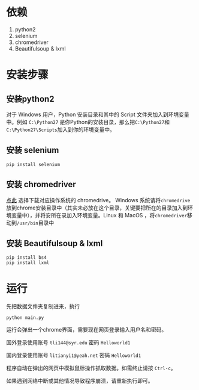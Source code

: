 
依赖
===========
1. python2
2. selenium
3. chromedriver
4. Beautifulsoup & lxml


安装步骤
===========

安装python2
---------

对于 Windows 用户，Python 安装目录和其中的 Script 文件夹加入到环境变量中。例如 `C:\Python27` 是你Python的安装目录，那么把`C:\Python27`和`C:\Python27\Scripts`加入到你的环境变量中。

安装 selenium
--------

```
pip install selenium
```

安装 chromedriver
--------
[点此](https://chromedriver.storage.googleapis.com/index.html?path=2.27/) 选择下载对应操作系统的 chromedrive。 Windows 系统请将`chromedrive`放到chrome安装目录中（其实未必放在这个目录，关键要把所在的目录加入到环境变量中），并将安所在录加入环境变量。Linux 和 MacOS ，将`chromedriver`移动到`/usr/bin`目录中


安装 Beautifulsoup & lxml
--------
```
pip install bs4
pip install lxml
```


运行
===========

先把数据文件夹复制进来，执行
```
python main.py
```

运行会弹出一个chrome界面，需要现在网页登录输入用户名和密码。

国外登录使用账号 `tli144@syr.edu` 密码 `Helloworld1`

国内登录使用账号 `litianyi1@yeah.net` 密码 `Helloworld1`

程序自动在弹出的网页中模拟鼠标操作抓取数据。如需终止请按 `Ctrl-c`。

如果遇到网络中断或其他情况导致程序崩溃，请重新执行即可。
